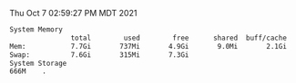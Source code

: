 Thu Oct  7 02:59:27 PM MDT 2021
```bash
System Memory
               total        used        free      shared  buff/cache   available
Mem:           7.7Gi       737Mi       4.9Gi       9.0Mi       2.1Gi       6.6Gi
Swap:          7.6Gi       315Mi       7.3Gi
System Storage
666M	.
```
